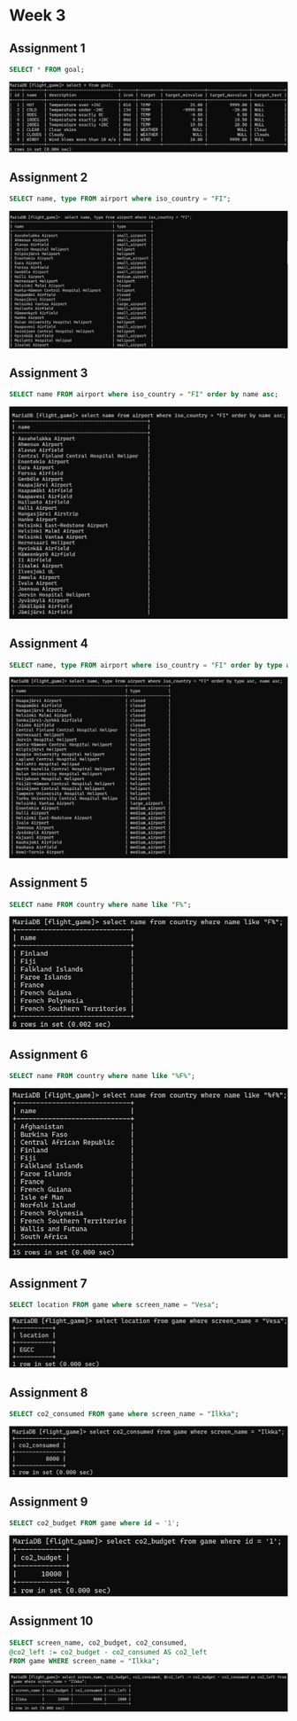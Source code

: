 # Week 3

## Assignment 1
```sql
SELECT * FROM goal;
```

![screenshot](W3_E2_1.png)

## Assignment 2
```sql
SELECT name, type FROM airport where iso_country = "FI";
```

![screenshot](W3_E2_2.png)

## Assignment 3
```sql
SELECT name FROM airport where iso_country = "FI" order by name asc;
```

![screenshot](W3_E2_3.png)

## Assignment 4
```sql
SELECT name, type FROM airport where iso_country = "FI" order by type asc, name asc;
```

![screenshot](W3_E2_4.png)

## Assignment 5
```sql
SELECT name FROM country where name like "F%";
```

![W3_E2_5.png](W3_E2_5.png)

## Assignment 6
```sql
SELECT name FROM country where name like "%F%";
```

![W3_E2_6.png](W3_E2_6.png)

## Assignment 7
```sql
SELECT location FROM game where screen_name = "Vesa";
```

![W3_E2_7.png](W3_E2_7.png)

## Assignment 8
```sql
SELECT co2_consumed FROM game where screen_name = "Ilkka";
```

![W3_E2_8.png](W3_E2_8.png)

## Assignment 9
```sql
SELECT co2_budget FROM game where id = '1';
```

![W3_E2_9.png](W3_E2_9.png)

## Assignment 10
```sql
SELECT screen_name, co2_budget, co2_consumed,
@co2_left := co2_budget - co2_consumed AS co2_left 
FROM game WHERE screen_name = "Ilkka";
```

![W3_E2_10.png](W3_E2_10.png)
